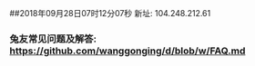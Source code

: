 ##2018年09月28日07时12分07秒 新址: 104.248.212.61
### 兔友常见问题及解答: https://github.com/wanggonging/d/blob/w/FAQ.md
